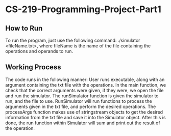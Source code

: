# CS-219-Programming-Project-Part1

## How to Run
To run the program, just use the following command: ./simulator <fileName.txt>, where fileName is the name of the file containing the operations and operands to run. 

## Working Process
The code runs in the following manner:
User runs executable, along with an argument containing the txt file with the operations. In the main function, we check that the correct arguments were given, if they were, we open the file and run the simulator. The runSimulator function is given the simulator to run, and the file to use. RunSimulator will run functions to process the arguments given in the txt file, and perform the desired operations. The processArgs function makes use of stringstream objects to get the desired information from the txt file and save it into the Simulator object. After this is done, the run function within Simulator will sum and print out the result of the operation. 
